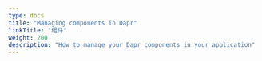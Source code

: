 ```yaml
---
type: docs
title: "Managing components in Dapr"
linkTitle: "组件"
weight: 200
description: "How to manage your Dapr components in your application"
---
```


